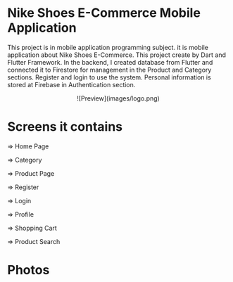 # Nike Shoes E-Commerce Mobile Application
This project is in mobile application programming subject. it is mobile application about Nike Shoes E-Commerce. This project create by Dart and Flutter Framework.
In the backend, I created  database from Flutter and connected it to Firestore for management in the Product and Category sections. Register and login to use the system. Personal information is stored at Firebase in Authentication section.
<p align="center">
  ![Preview](images/logo.png)
<p/>

# Screens it contains
<p> => Home Page <p/>
<p> => Category <p/>
<p> => Product Page  <p/>
<p> => Register <p/>
<p> => Login <p/>
<p> => Profile <p/>
<p> => Shopping Cart <p/>
<p> => Product Search <p/>

# Photos


